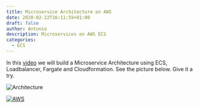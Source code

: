 ```yaml
---
title: Microservice Architecture on AWS
date: 2020-02-22T16:11:59+01:00
draft: false
author: Antonio
description: Microservices on AWS ECS
categories: 
  - ECS
---
```


In this [video](https://www.youtube.com/watch?v=ynmOlnkC9WE) we will build a Microservice Architecture using ECS, Loadbalancer, Fargate and Cloudformation. See the picture below. Give it a try.

![Architecture](/images/image18.png)

[![AWS](https://static.shareasale.com/image/43514/468X6010.jpg)](https://shareasale.com/r.cfm?b=1373702&amp;u=2310472&amp;m=43514&amp;urllink=&amp;afftrack=)


